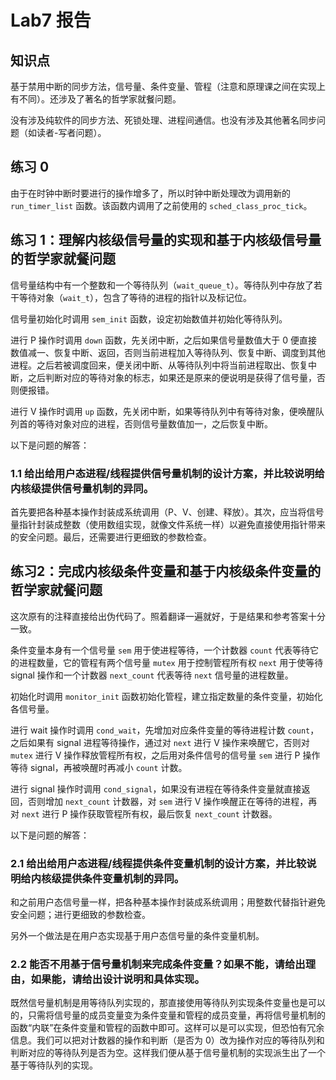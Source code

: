 # Lab7 报告

## 知识点

基于禁用中断的同步方法，信号量、条件变量、管程（注意和原理课之间在实现上有不同）。还涉及了著名的哲学家就餐问题。

没有涉及纯软件的同步方法、死锁处理、进程间通信。也没有涉及其他著名同步问题（如读者-写者问题）。

## 练习 0

由于在时钟中断时要进行的操作增多了，所以时钟中断处理改为调用新的 `run_timer_list` 函数。该函数内调用了之前使用的 `sched_class_proc_tick`。

## 练习 1：理解内核级信号量的实现和基于内核级信号量的哲学家就餐问题

信号量结构中有一个整数和一个等待队列（`wait_queue_t`）。等待队列中存放了若干等待对象（`wait_t`），包含了等待的进程的指针以及标记位。

信号量初始化时调用 `sem_init` 函数，设定初始数值并初始化等待队列。

进行 P 操作时调用 `down` 函数，先关闭中断，之后如果信号量数值大于 0 便直接数值减一、恢复中断、返回，否则当前进程加入等待队列、恢复中断、调度到其他进程。之后若被调度回来，便关闭中断、从等待队列中将当前进程取出、恢复中断，之后判断对应的等待对象的标志，如果还是原来的便说明是获得了信号量，否则便报错。

进行 V 操作时调用 `up` 函数，先关闭中断，如果等待队列中有等待对象，便唤醒队列首的等待对象对应的进程，否则信号量数值加一，之后恢复中断。

以下是问题的解答：

### 1.1 给出给用户态进程/线程提供信号量机制的设计方案，并比较说明给内核级提供信号量机制的异同。

首先要把各种基本操作封装成系统调用（P、V、创建、释放）。其次，应当将信号量指针封装成整数（使用数组实现，就像文件系统一样）以避免直接使用指针带来的安全问题。最后，还需要进行更细致的参数检查。

## 练习2：完成内核级条件变量和基于内核级条件变量的哲学家就餐问题

这次原有的注释直接给出伪代码了。照着翻译一遍就好，于是结果和参考答案十分一致。

条件变量本身有一个信号量 `sem` 用于使进程等待，一个计数器 `count` 代表等待它的进程数量，它的管程有两个信号量 `mutex` 用于控制管程所有权 `next` 用于使等待 signal 操作和一个计数器 `next_count` 代表等待 `next` 信号量的进程数量。

初始化时调用 `monitor_init` 函数初始化管程，建立指定数量的条件变量，初始化各信号量。

进行 wait 操作时调用 `cond_wait`，先增加对应条件变量的等待进程计数 `count`，之后如果有 signal 进程等待操作，通过对 `next` 进行 V 操作来唤醒它，否则对 `mutex` 进行 V 操作释放管程所有权，之后用对条件信号的信号量 `sem` 进行 P 操作等待 signal，再被唤醒时再减小 `count` 计数。

进行 signal 操作时调用 `cond_signal`，如果没有进程在等待条件变量就直接返回，否则增加 `next_count` 计数器，对 `sem` 进行 V 操作唤醒正在等待的进程，再对 `next` 进行 P 操作获取管程所有权，最后恢复 `next_count` 计数器。

以下是问题的解答：

### 2.1 给出给用户态进程/线程提供条件变量机制的设计方案，并比较说明给内核级提供条件变量机制的异同。

和之前用户态信号量一样，把各种基本操作封装成系统调用；用整数代替指针避免安全问题；进行更细致的参数检查。

另外一个做法是在用户态实现基于用户态信号量的条件变量机制。

### 2.2 能否不用基于信号量机制来完成条件变量？如果不能，请给出理由，如果能，请给出设计说明和具体实现。

既然信号量机制是用等待队列实现的，那直接使用等待队列实现条件变量也是可以的，只需将信号量的成员变量变为条件变量和管程的成员变量，再将信号量机制的函数“内联”在条件变量和管程的函数中即可。这样可以是可以实现，但恐怕有冗余信息。我们可以把对计数器的操作和判断（是否为 0）改为操作对应的等待队列和判断对应的等待队列是否为空。这样我们便从基于信号量机制的实现派生出了一个基于等待队列的实现。

